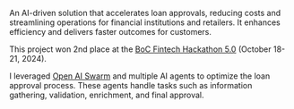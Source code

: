 An AI-driven solution that accelerates loan approvals, reducing costs and streamlining operations for financial institutions and retailers. It enhances efficiency and delivers faster outcomes for customers.

This project won 2nd place at the [BοC Fintech Hackathon 5.0](https://bochackathon.com/en/)  (October 18-21, 2024).

I leveraged [Open AI Swarm](https://github.com/openai/swarm/) and multiple AI agents to optimize the loan approval process. These agents handle tasks such as information gathering, validation, enrichment, and final approval.
